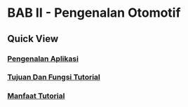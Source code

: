 # BAB II - Pengenalan Otomotif

## Quick View

### [Pengenalan Aplikasi](A.%20Konsep%20Dasar%20Otomotif/README.MD)
### [Tujuan Dan Fungsi Tutorial](B.%20Perkembangan%20Otomotif%20Saat%20Ini/README.MD)
### [Manfaat Tutorial](./C.%20Keunggulan%20Dari%20Website%20Pendidikan%20Otomotif/README.MD)

